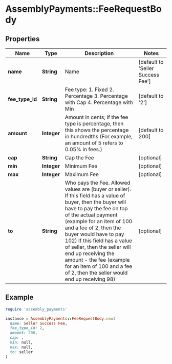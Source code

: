 # AssemblyPayments::FeeRequestBody

## Properties

| Name | Type | Description | Notes |
| ---- | ---- | ----------- | ----- |
| **name** | **String** | Name | [default to &#39;Seller Success Fee&#39;] |
| **fee_type_id** | **String** | Fee type:   1. Fixed   2. Percentage   3. Percentage with Cap   4. Percentage with Min  | [default to &#39;2&#39;] |
| **amount** | **Integer** | Amount in cents; if the fee type is percentage, then this shows the percentage in hundredths (For example, an amount of 5 refers to 0.05% in fees.) | [default to 200] |
| **cap** | **String** | Cap the Fee | [optional] |
| **min** | **Integer** | Minimum Fee | [optional] |
| **max** | **Integer** | Maximum Fee | [optional] |
| **to** | **String** | Who pays the Fee. Allowed values are (buyer or seller). If this field has a value of buyer, then the buyer will have to pay the fee on top of the actual payment (example for an item of 100 and a fee of 2, then the buyer would have to pay 102) If this field has a value of seller, then the seller will end up receiving the amount - the fee (example for an item of 100 and a fee of 2, then the seller would end up receiving 98) | [optional] |

## Example

```ruby
require 'assembly_payments'

instance = AssemblyPayments::FeeRequestBody.new(
  name: Seller Success Fee,
  fee_type_id: 2,
  amount: 200,
  cap: ,
  min: null,
  max: null,
  to: seller
)
```

